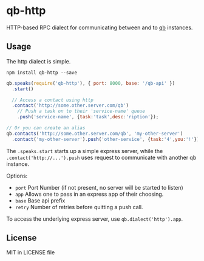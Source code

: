 # qb-http

HTTP-based RPC dialect for communicating between and to [qb](https://github.com/rafflecopter/node-qb) instances.

## Usage

The http dialect is simple.

```
npm install qb-http --save
```

```javascript
qb.speaks(require('qb-http'), { port: 8000, base: '/qb-api' })
  .start()

  // Access a contact using http
  .contact('http://some.other.server.com/qb')
    // Push a task on to their 'service-name' queue
    .push('service-name', {task:'task',desc:'ription'});

// Or you can create an alias
qb.contacts('http://some.other.server.com/qb', 'my-other-server')
  .contact('my-other-server').push('other-service', {task:'4',you:'!'});
```

The `.speaks.start` starts up a simple express server, while the `.contact('http://...').push` uses request to communicate with another qb instance.

Options:

- `port` Port Number (if not present, no server will be started to listen)
- `app` Allows one to pass in an express app of their choosing.
- `base` Base api prefix
- `retry` Number of retries before quitting a push call.

To access the underlying express server, use `qb.dialect('http').app`.

## License

MIT in LICENSE file

